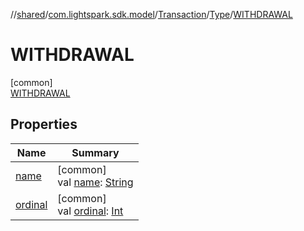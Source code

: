 //[shared](../../../../../index.md)/[com.lightspark.sdk.model](../../../index.md)/[Transaction](../../index.md)/[Type](../index.md)/[WITHDRAWAL](index.md)

# WITHDRAWAL

[common]\
[WITHDRAWAL](index.md)

## Properties

| Name | Summary |
|---|---|
| [name](../-u-n-k-n-o-w-n/index.md#-372974862%2FProperties%2F-132266010) | [common]<br>val [name](../-u-n-k-n-o-w-n/index.md#-372974862%2FProperties%2F-132266010): [String](https://kotlinlang.org/api/latest/jvm/stdlib/kotlin/-string/index.html) |
| [ordinal](../-u-n-k-n-o-w-n/index.md#-739389684%2FProperties%2F-132266010) | [common]<br>val [ordinal](../-u-n-k-n-o-w-n/index.md#-739389684%2FProperties%2F-132266010): [Int](https://kotlinlang.org/api/latest/jvm/stdlib/kotlin/-int/index.html) |

